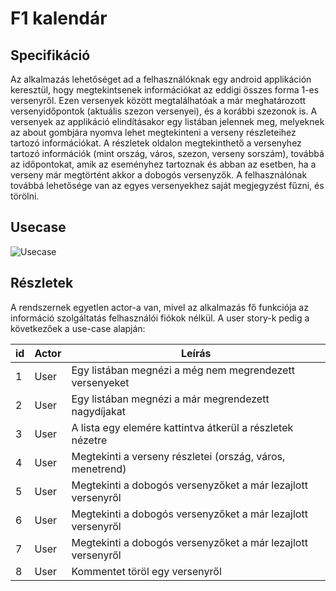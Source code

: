 # F1 kalendár

## Specifikáció

Az alkalmazás lehetőséget ad a felhasználóknak egy android applikáción keresztül, hogy megtekintsenek információkat az eddigi összes forma 1-es versenyről. Ezen versenyek között megtalálhatóak a már meghatározott versenyidőpontok (aktuális szezon versenyei), és a korábbi szezonok is. A versenyek az applikáció elindításakor egy listában jelennek meg, melyeknek az about gombjára nyomva lehet megtekinteni a verseny részleteihez tartozó információkat. A részletek oldalon megtekinthető a versenyhez tartozó információk (mint ország, város, szezon, verseny sorszám), továbbá az időpontokat, amik az eseményhez tartoznak és abban az esetben, ha a verseny már megtörtént akkor a dobogós versenyzők. A felhasználónak továbbá lehetősége van az egyes versenyekhez saját megjegyzést fűzni, és törölni.

## Usecase

![Usecase](usecase.png)

## Részletek

A rendszernek egyetlen actor-a van, mivel az alkalmazás fő funkciója az információ szolgáltatás 
felhasználói fiókok nélkül. A user story-k pedig a következőek a use-case alapján:


| id | Actor | Leírás |
|----|-------|--------|
| 1 | User | Egy listában megnézi a még nem megrendezett versenyeket |
| 2 | User | Egy listában megnézi a már megrendezett nagydíjakat |
| 3 | User | A lista egy elemére kattintva átkerül a részletek nézetre|
| 4 | User | Megtekinti a verseny részletei (ország, város, menetrend)|
| 5 | User | Megtekinti a dobogós versenyzőket a már lezajlott versenyről|
| 6 | User | Megtekinti a dobogós versenyzőket a már lezajlott versenyről|
| 7 | User | Megtekinti a dobogós versenyzőket a már lezajlott versenyről|
| 8 | User | Kommentet töröl egy versenyről|
